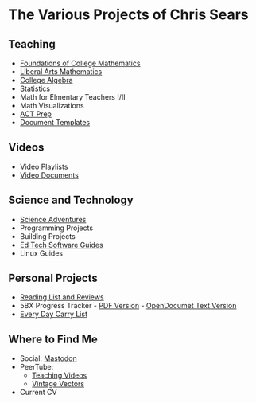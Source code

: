 # The Various Projects of Chris Sears

## Teaching

* [Foundations of College Mathematics](/foundations/foundations.md)
* [Liberal Arts Mathematics](./liberal_arts_math/liberal_arts_mathematics.md)
* [College Algebra](./college_algebra/college_algebra.md)
* [Statistics](./statistics/statistics.md)
* Math for Elmentary Teachers I/II
* Math Visualizations
* [ACT Prep](./act_prep/act_prep.md)
* [Document Templates](./templates/templates.md)

## Videos
* Video Playlists
* [Video Documents](./video_files/video_documents.md)

## Science and Technology
* [Science Adventures](./science_adventures/ScienceAdventures.md)
* Programming Projects
* Building Projects
* [Ed Tech Software Guides ](./software_guides/guides.md)
* Linux Guides

## Personal Projects
* [Reading List and Reviews](./reading/reading.md)	
* 5BX Progress Tracker - [PDF Version](./5BX_progress_tracker.pdf) - [OpenDocumet Text Version](./5BX_progress_tracker.odt)
* [Every Day Carry List](./EDC_list.md)

## Where to Find Me
* Social: <a rel="me" href="https://mastodon.social/@OmegaLimit">Mastodon</a>
* PeerTube:
	- [Teaching Videos](https://spectra.video/c/chris_sears_teaching/videos)
	- [Vintage Vectors](https://spectra.video/c/chris_sears_fun/videos)
* Current CV
